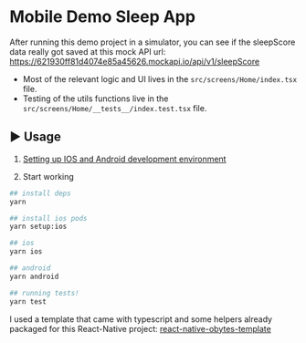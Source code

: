 # Mobile Demo Sleep App

After running this demo project in a simulator, you can see if the sleepScore data really got saved at this mock API url: https://621930ff81d4074e85a45626.mockapi.io/api/v1/sleepScore

- Most of the relevant logic and UI lives in the `src/screens/Home/index.tsx` file.
- Testing of the utils functions live in the `src/screens/Home/__tests__/index.test.tsx` file.

## ▶️ Usage

1. [Setting up IOS and Android development environment](https://reactnative.dev/docs/environment-setup)

2. Start working

```bash
## install deps
yarn

## install ios pods
yarn setup:ios

## ios
yarn ios

## android
yarn android

## running tests!
yarn test

```

I used a template that came with typescript and some helpers already packaged for this React-Native project: [react-native-obytes-template](https://github.com/obytes/react-native-template-obytes)
